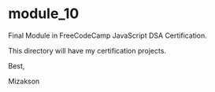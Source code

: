 # module_10

Final Module in FreeCodeCamp JavaScript DSA Certification.

This directory will have my certification projects.

Best, 

Mizakson